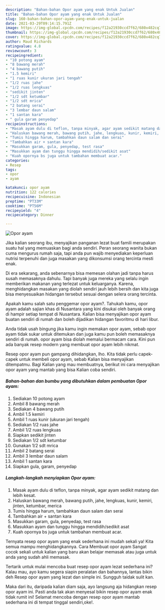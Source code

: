 ```yaml
---
description: "Bahan-bahan Opor ayam yang enak Untuk Jualan"
title: "Bahan-bahan Opor ayam yang enak Untuk Jualan"
slug: 160-bahan-bahan-opor-ayam-yang-enak-untuk-jualan
date: 2021-03-29T09:14:15.791Z
image: https://img-global.cpcdn.com/recipes/f12a21930ccd7f62/680x482cq70/opor-ayam-foto-resep-utama.jpg
thumbnail: https://img-global.cpcdn.com/recipes/f12a21930ccd7f62/680x482cq70/opor-ayam-foto-resep-utama.jpg
cover: https://img-global.cpcdn.com/recipes/f12a21930ccd7f62/680x482cq70/opor-ayam-foto-resep-utama.jpg
author: Maud Richards
ratingvalue: 4.8
reviewcount: 3
recipeingredient:
- "10 potong ayam"
- "8 bawang merah"
- "4 bawang putih"
- "1.5 kemiri"
- "1 ruas kunir ukuran jari tengah"
- "1/2 ruas jahe"
- "1/2 ruas lengkuas"
- "sedikit jinten"
- "1/2 sdt ketumbar"
- "1/2 sdt mrica"
- "2 batang serai"
- "3 lembar daun salam"
- "1 santan kara"
- " gula garam penyedap"
recipeinstructions:
- "Masak ayam dulu di teflon, tanpa minyak, agar ayam sedikit matang dan lebih kesat."
- "Haluskan bawang merah, bawang putih, jahe, lengkuas, kunir, kemiri, jinten, ketumbar, merica"
- "Tumis hingga harum, tambahkan daun salam dan serai"
- "Tambahkan air + santan kara"
- "Masukkan garam, gula, penyedap, test rasa"
- "Masukkan ayam dan tunggu hingga mendidih/sedikit asat"
- "Kuah opornya bs juga untuk tambahan membuat acar."
categories:
- Resep
tags:
- opor
- ayam

katakunci: opor ayam 
nutrition: 122 calories
recipecuisine: Indonesian
preptime: "PT33M"
cooktime: "PT56M"
recipeyield: "4"
recipecategory: Dinner

---
```



![Opor ayam](https://img-global.cpcdn.com/recipes/f12a21930ccd7f62/680x482cq70/opor-ayam-foto-resep-utama.jpg)

Jika kalian seorang ibu, menyajikan panganan lezat buat famili merupakan suatu hal yang memuaskan bagi anda sendiri. Peran seorang  wanita bukan cuma mengurus rumah saja, tapi anda pun wajib menyediakan keperluan nutrisi terpenuhi dan juga masakan yang dikonsumsi orang tercinta mesti enak.

Di era  sekarang, anda sebenarnya bisa memesan olahan jadi tanpa harus susah memasaknya dahulu. Tapi banyak juga mereka yang selalu ingin memberikan makanan yang terlezat untuk keluarganya. Karena, menghidangkan masakan yang diolah sendiri jauh lebih bersih dan kita juga bisa menyesuaikan hidangan tersebut sesuai dengan selera orang tercinta. 



Apakah kamu salah satu penggemar opor ayam?. Tahukah kamu, opor ayam adalah sajian khas di Nusantara yang kini disukai oleh banyak orang di hampir setiap tempat di Nusantara. Kalian bisa menyajikan opor ayam buatan sendiri di rumah dan boleh dijadikan hidangan favoritmu di hari libur.

Anda tidak usah bingung jika kamu ingin memakan opor ayam, sebab opor ayam tidak sukar untuk ditemukan dan juga kamu pun boleh memasaknya sendiri di rumah. opor ayam bisa diolah memalui bermacam cara. Kini pun ada banyak resep modern yang membuat opor ayam lebih nikmat.

Resep opor ayam pun gampang dihidangkan, lho. Kita tidak perlu capek-capek untuk membeli opor ayam, sebab Kalian bisa menyajikan ditempatmu. Bagi Kalian yang mau membuatnya, berikut ini cara menyajikan opor ayam yang mantab yang bisa Kalian coba sendiri.

<!--inarticleads1-->

##### Bahan-bahan dan bumbu yang dibutuhkan dalam pembuatan Opor ayam:

1. Sediakan 10 potong ayam
1. Ambil 8 bawang merah
1. Sediakan 4 bawang putih
1. Ambil 1.5 kemiri
1. Ambil 1 ruas kunir (ukuran jari tengah)
1. Sediakan 1/2 ruas jahe
1. Ambil 1/2 ruas lengkuas
1. Siapkan sedikit jinten
1. Sediakan 1/2 sdt ketumbar
1. Gunakan 1/2 sdt mrica
1. Ambil 2 batang serai
1. Ambil 3 lembar daun salam
1. Ambil 1 santan kara
1. Siapkan  gula, garam, penyedap




<!--inarticleads2-->

##### Langkah-langkah menyiapkan Opor ayam:

1. Masak ayam dulu di teflon, tanpa minyak, agar ayam sedikit matang dan lebih kesat.
1. Haluskan bawang merah, bawang putih, jahe, lengkuas, kunir, kemiri, jinten, ketumbar, merica
1. Tumis hingga harum, tambahkan daun salam dan serai
1. Tambahkan air + santan kara
1. Masukkan garam, gula, penyedap, test rasa
1. Masukkan ayam dan tunggu hingga mendidih/sedikit asat
1. Kuah opornya bs juga untuk tambahan membuat acar.




Ternyata resep opor ayam yang enak sederhana ini mudah sekali ya! Kita semua mampu menghidangkannya. Cara Membuat opor ayam Sangat cocok sekali untuk kalian yang baru akan belajar memasak atau juga untuk anda yang sudah ahli memasak.

Tertarik untuk mulai mencoba buat resep opor ayam lezat sederhana ini? Kalau mau, ayo kamu segera siapin peralatan dan bahannya, lantas bikin deh Resep opor ayam yang lezat dan simple ini. Sungguh taidak sulit kan. 

Maka dari itu, daripada kalian diam saja, ayo langsung aja hidangkan resep opor ayam ini. Pasti anda tak akan menyesal bikin resep opor ayam enak tidak rumit ini! Selamat mencoba dengan resep opor ayam mantab sederhana ini di tempat tinggal sendiri,oke!.

